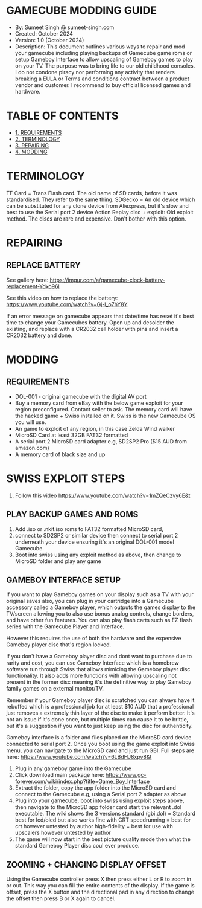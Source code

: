 
# GAMECUBE MODDING GUIDE

* By: Sumeet Singh @ sumeet-singh.com
* Created: October 2024
* Version: 1.0 (October 2024)
* Description: This document outlines various ways to repair and mod your gamecube including playing backups of Gamecube game roms or setup
Gameboy Interface to allow upscaling of Gameboy games to play on your TV. The purpose was to bring life to our old childhood consoles. 
I do not condone piracy nor performing any activity that renders breaking a EULA or Terms and conditions contract between a product vendor 
and customer. I recommend to buy official licensed games and hardware.

# TABLE OF CONTENTS
- [1. REQUIREMENTS](#requirements)
- [2. TERMINOLOGY](#terminology)
- [3. REPAIRING](#repairing)
- [4. MODDING](#moddingy)

# TERMINOLOGY
TF Card = Trans Flash card. The old name of SD cards, before it was standardised. They refer to the same thing.
SDGecko = An old device which can be substituted for any clone device from Aliexpress, but it's slow and best
to use the Serial port 2 device
Action Replay disc + exploit: Old exploit method. The discs are rare and expensive. Don't bother with this option.

# REPAIRING

## REPLACE BATTERY

See gallery here: https://imgur.com/a/gamecube-clock-battery-replacement-Ydxo96l

See this video on how to replace the battery: https://www.youtube.com/watch?v=Gj-l_o7hY8Y

If an error message on gamecube appears that date/time has reset it's best time to change your Gamecubes battery.
Open up and desolder the existing, and replace with a CR2032 cell holder with pins and insert a CR2032 battery and done.

# MODDING

## REQUIREMENTS
* DOL-001 - original gamecube with the digital AV port
* Buy a memory card from eBay with the below game exploit for your region preconfigured. Contact seller to ask.
The memory card will have the hacked game + Swiss installed on it. Swiss is the new Gamecube OS you will use.
* An game to exploit of any region, in this case Zelda Wind walker
* MicroSD Card at least 32GB FAT32 formatted
* A serial port 2 MicroSD card adapter e.g, SD2SP2 Pro ($15 AUD from amazon.com)
* A memory card of black size and up

# SWISS EXPLOIT STEPS
1. Follow this video https://www.youtube.com/watch?v=1mZQeCzvy6E&t

## PLAY BACKUP GAMES AND ROMS
1. Add .iso or .nkit.iso roms to FAT32 formatted MicroSD card, 
2. connect to SD2SP2 or similar device
then connect to serial port 2 underneath your device ensuring it's an original DOL-001 model Gamecube.
3. Boot into swiss using any exploit method as above, then change to MicroSD folder and play any game

## GAMEBOY INTERFACE SETUP

If you want to play Gameboy games on your display such as a TV with your original saves also, you can plug in your cartridge
into a Gamecube accessory called a Gameboy player, which outputs the games display to the TV/screen allowing you to also
use bonus analog controls, change borders, and have other fun features. You can also play flash carts such as EZ flash series 
with the Gamecube Player and Interface.

However this requires the use of both the hardware and the expensive Gameboy player disc that's region locked.

If you don't have a Gameboy player disc and dont want to purchase due to rarity and cost, you can use Gameboy
Interface which is a homebrew software run through Swiss that allows mimicing the Gameboy player disc functionality.
It also adds more functions with allowing upscaling not present in the former disc meaning it's the definitive way
to play Gameboy family games on a external monitor/TV.

Remember if your Gameboy player disc is scratched you can always have it rebuffed which is a professional job
for at least $10 AUD that a professional just removes a extremely thin layer of the disc to make it perform better.
It's not an issue if it's done once, but multiple times can cause it to be brittle, but it's a suggestion if you
want to just keep using the disc for authenticity.

Gameboy interface is a folder and files placed on the MicroSD card device connected to serial port 2.
Once you boot using the game exploit into Swiss menu, you can navigate to the MicroSD card and just run GBI.
Full steps are here: https://www.youtube.com/watch?v=6LBdHJ8xpv8&t

1. Plug in any gameboy game into the Gamecube
2. Click download main package here: https://www.gc-forever.com/wiki/index.php?title=Game_Boy_Interface
3. Extract the folder, copy the app folder into the MicroSD card and connect to the Gamecube e.g, using a Serial port 2 adapter as above
4. Plug into your gamecube, boot into swiss using exploit steps above, then navigate to the MicroSD app folder card start the relevant .dol executable.
The wiki shows the 3 versions
standard (gbi.dol) = Standard best for lcd/oled but also works fine with CRT
speedrunning = best for crt however untested by author
high-fidelity = best for use with upscalers however untested by author
5. The game will now start in the best picture quality mode then what the standard Gameboy Player disc coul ever produce.

## ZOOMING + CHANGING DISPLAY OFFSET

Using the Gamecube controller press X then press either L or R to zoom in or out. This way you can fill the entire contents of the display.
If the game is offset, press the X button and the directional pad in any direction to change the offset then press B or X again to cancel.

